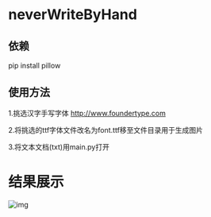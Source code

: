 # neverWriteByHand
## 依赖
pip install pillow

## 使用方法

1.挑选汉字手写字体 http://www.foundertype.com 

2.将挑选的ttf字体文件改名为font.ttf移至文件目录用于生成图片

3.将文本文档(txt)用main.py打开

# 结果展示
![img](https://github.com/SAI-24-me/neverWriteByHand/blob/master/img/test.jpg)
